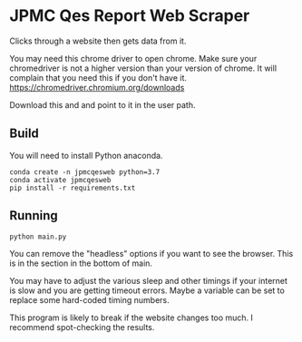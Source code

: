 # JPMC Qes Report Web Scraper

Clicks through a website then gets data from it.

You may need this chrome driver to open chrome.
Make sure your chromedriver is not a higher version than
your version of chrome.
It will complain that you need this if you don't have it.
https://chromedriver.chromium.org/downloads

Download this and and point to it in the user path.

## Build
You will need to install Python anaconda.
```
conda create -n jpmcqesweb python=3.7
conda activate jpmcqesweb 
pip install -r requirements.txt
```

## Running

```
python main.py
```

You can remove the "headless" options if you want to see
the browser. This is in the section in the bottom of main.

You may have to adjust the various sleep and other timings if 
your internet is slow and you are getting timeout errors.
Maybe a variable can be set to replace some hard-coded timing numbers.

This program is likely to break if the website changes
too much. I recommend spot-checking the results.

